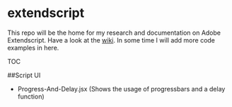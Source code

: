 extendscript
============

This repo will be the home for my research and documentation on Adobe Extendscript. Have a look at the [wiki](https://github.com/fabiantheblind/extendscript/wiki). In some time I will add more code examples in here.  

TOC  

##Script UI  
- Progress-And-Delay.jsx (Shows the usage of progressbars and a delay function)  
